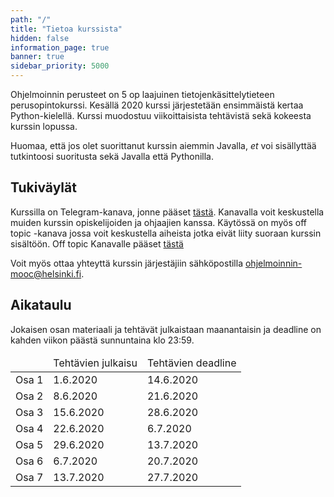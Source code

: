 ```yaml
---
path: "/"
title: "Tietoa kurssista"
hidden: false
information_page: true
banner: true
sidebar_priority: 5000
---
```


Ohjelmoinnin perusteet on 5 op laajuinen tietojenkäsittelytieteen
perusopintokurssi.
Kesällä 2020 kurssi järjestetään ensimmäistä kertaa Python-kielellä.
Kurssi muodostuu viikoittaisista tehtävistä sekä kokeesta kurssin lopussa.

Huomaa, että jos olet suorittanut kurssin aiemmin Javalla,
_et_ voi sisällyttää tutkintoosi suoritusta sekä Javalla että Pythonilla.

## Tukiväylät

Kurssilla on Telegram-kanava, jonne pääset [tästä](https://t.me/ohpekesa20/).
Kanavalla voit keskustella muiden kurssin opiskelijoiden ja ohjaajien kanssa.
Käytössä on myös off topic -kanava jossa voit keskustella aiheista jotka eivät liity suoraan kurssin sisältöön.
Off topic Kanavalle pääset [tästä](https://t.me/ohjelmointi20_ot)

Voit myös ottaa yhteyttä kurssin järjestäjiin sähköpostilla ohjelmoinnin-mooc@helsinki.fi.

## Aikataulu

Jokaisen osan materiaali ja tehtävät julkaistaan maanantaisin
ja deadline on kahden viikon päästä sunnuntaina klo 23:59.

<table>
  <thead>
    <tr>
      <td></td>
      <td>Tehtävien julkaisu</td>
      <td>Tehtävien deadline</td>
    </tr>
  </th>
  <tbody>
    <tr>
      <td>Osa 1</td>
      <td>1.6.2020</td>
      <td>14.6.2020</td>
    </tr>
    <tr>
      <td>Osa 2</td>
      <td>8.6.2020</td>
      <td>21.6.2020</td>
    </tr>
    <tr>
      <td>Osa 3</td>
      <td>15.6.2020</td>
      <td>28.6.2020</td>
    </tr>
    <tr>
      <td>Osa 4</td>
      <td>22.6.2020</td>
      <td>6.7.2020</td>
    </tr>
    <tr>
      <td>Osa 5</td>
      <td>29.6.2020</td>
      <td>13.7.2020</td>
    </tr>
    <tr>
      <td>Osa 6</td>
      <td>6.7.2020</td>
      <td>20.7.2020</td>
    </tr>
    <tr>
      <td>Osa 7</td>
      <td>13.7.2020</td>
      <td>27.7.2020</td>
    </tr>
  </tbody>
</table>
